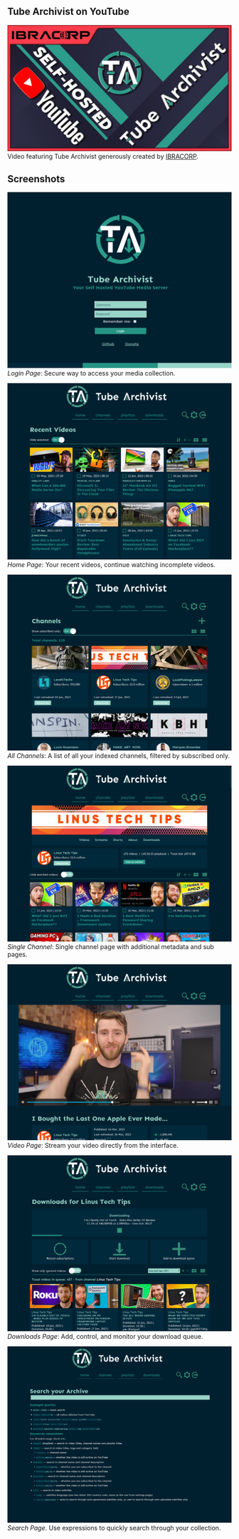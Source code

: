 ## Tube Archivist on YouTube
[![ibracorp-youtube-video-thumb](assets/tube-archivist-ibracorp-O8H8Z01c0Ys.jpg)](https://www.youtube.com/watch?v=O8H8Z01c0Ys)
Video featuring Tube Archivist generously created by [IBRACORP](https://www.youtube.com/@IBRACORP).

## Screenshots
![login screenshot](assets/tube-archivist-login.png?raw=true "Tube Archivist Login")  
*Login Page*: Secure way to access your media collection.

![home screenshot](assets/tube-archivist-home.png?raw=true "Tube Archivist Home")  
*Home Page*: Your recent videos, continue watching incomplete videos.

![channels screenshot](assets/tube-archivist-channels.png?raw=true "Tube Archivist Channels")  
*All Channels*: A list of all your indexed channels, filtered by subscribed only.

![single channel screenshot](assets/tube-archivist-single-channel.png?raw=true "Tube Archivist Single Channel")  
*Single Channel*: Single channel page with additional metadata and sub pages.

![video page screenshot](assets/tube-archivist-video.png?raw=true "Tube Archivist Video Page")  
*Video Page*: Stream your video directly from the interface.

![video page screenshot](assets/tube-archivist-download.png?raw=true "Tube Archivist Video Page")  
*Downloads Page*: Add, control, and monitor your download queue.

![search page screenshot](assets/tube-archivist-search.png?raw=true "Tube Archivist Search Page")  
*Search Page*. Use expressions to quickly search through your collection.
